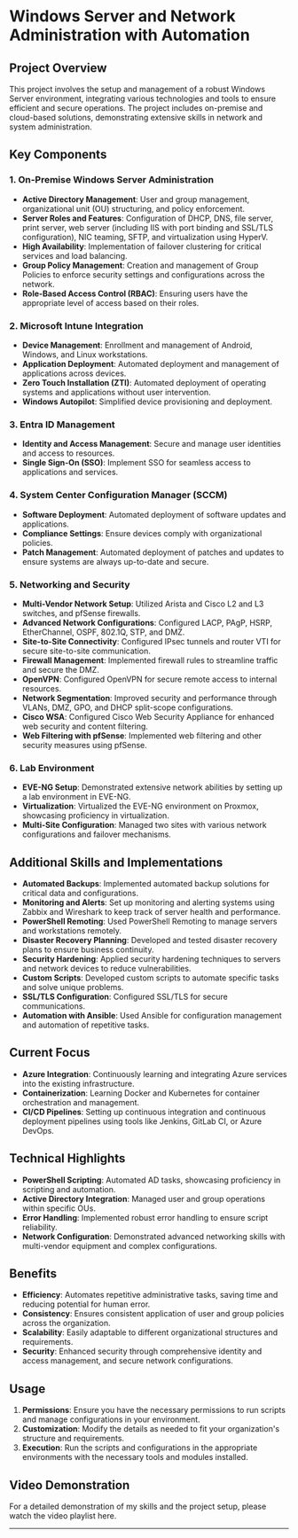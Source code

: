 # Windows Server and Network Administration with Automation

## Project Overview

This project involves the setup and management of a robust Windows Server environment, integrating various technologies and tools to ensure efficient and secure operations. The project includes on-premise and cloud-based solutions, demonstrating extensive skills in network and system administration.

## Key Components

### 1. On-Premise Windows Server Administration
- **Active Directory Management**: User and group management, organizational unit (OU) structuring, and policy enforcement.
- **Server Roles and Features**: Configuration of DHCP, DNS, file server, print server, web server (including IIS with port binding and SSL/TLS configuration), NIC teaming, SFTP, and virtualization using HyperV.
- **High Availability**: Implementation of failover clustering for critical services and load balancing.
- **Group Policy Management**: Creation and management of Group Policies to enforce security settings and configurations across the network.
- **Role-Based Access Control (RBAC)**: Ensuring users have the appropriate level of access based on their roles.

### 2. Microsoft Intune Integration
- **Device Management**: Enrollment and management of Android, Windows, and Linux workstations.
- **Application Deployment**: Automated deployment and management of applications across devices.
- **Zero Touch Installation (ZTI)**: Automated deployment of operating systems and applications without user intervention.
- **Windows Autopilot**: Simplified device provisioning and deployment.

### 3. Entra ID Management
- **Identity and Access Management**: Secure and manage user identities and access to resources.
- **Single Sign-On (SSO)**: Implement SSO for seamless access to applications and services.

### 4. System Center Configuration Manager (SCCM)
- **Software Deployment**: Automated deployment of software updates and applications.
- **Compliance Settings**: Ensure devices comply with organizational policies.
- **Patch Management**: Automated deployment of patches and updates to ensure systems are always up-to-date and secure.

### 5. Networking and Security
- **Multi-Vendor Network Setup**: Utilized Arista and Cisco L2 and L3 switches, and pfSense firewalls.
- **Advanced Network Configurations**: Configured LACP, PAgP, HSRP, EtherChannel, OSPF, 802.1Q, STP, and DMZ.
- **Site-to-Site Connectivity**: Configured IPsec tunnels and router VTI for secure site-to-site communication.
- **Firewall Management**: Implemented firewall rules to streamline traffic and secure the DMZ.
- **OpenVPN**: Configured OpenVPN for secure remote access to internal resources.
- **Network Segmentation**: Improved security and performance through VLANs, DMZ, GPO, and DHCP split-scope configurations.
- **Cisco WSA**: Configured Cisco Web Security Appliance for enhanced web security and content filtering.
- **Web Filtering with pfSense**: Implemented web filtering and other security measures using pfSense.

### 6. Lab Environment
- **EVE-NG Setup**: Demonstrated extensive network abilities by setting up a lab environment in EVE-NG.
- **Virtualization**: Virtualized the EVE-NG environment on Proxmox, showcasing proficiency in virtualization.
- **Multi-Site Configuration**: Managed two sites with various network configurations and failover mechanisms.

## Additional Skills and Implementations
- **Automated Backups**: Implemented automated backup solutions for critical data and configurations.
- **Monitoring and Alerts**: Set up monitoring and alerting systems using Zabbix and Wireshark to keep track of server health and performance.
- **PowerShell Remoting**: Used PowerShell Remoting to manage servers and workstations remotely.
- **Disaster Recovery Planning**: Developed and tested disaster recovery plans to ensure business continuity.
- **Security Hardening**: Applied security hardening techniques to servers and network devices to reduce vulnerabilities.
- **Custom Scripts**: Developed custom scripts to automate specific tasks and solve unique problems.
- **SSL/TLS Configuration**: Configured SSL/TLS for secure communications.
- **Automation with Ansible**: Used Ansible for configuration management and automation of repetitive tasks.

## Current Focus
- **Azure Integration**: Continuously learning and integrating Azure services into the existing infrastructure.
- **Containerization**: Learning Docker and Kubernetes for container orchestration and management.
- **CI/CD Pipelines**: Setting up continuous integration and continuous deployment pipelines using tools like Jenkins, GitLab CI, or Azure DevOps.

## Technical Highlights
- **PowerShell Scripting**: Automated AD tasks, showcasing proficiency in scripting and automation.
- **Active Directory Integration**: Managed user and group operations within specific OUs.
- **Error Handling**: Implemented robust error handling to ensure script reliability.
- **Network Configuration**: Demonstrated advanced networking skills with multi-vendor equipment and complex configurations.

## Benefits
- **Efficiency**: Automates repetitive administrative tasks, saving time and reducing potential for human error.
- **Consistency**: Ensures consistent application of user and group policies across the organization.
- **Scalability**: Easily adaptable to different organizational structures and requirements.
- **Security**: Enhanced security through comprehensive identity and access management, and secure network configurations.

## Usage
1. **Permissions**: Ensure you have the necessary permissions to run scripts and manage configurations in your environment.
2. **Customization**: Modify the details as needed to fit your organization's structure and requirements.
3. **Execution**: Run the scripts and configurations in the appropriate environments with the necessary tools and modules installed.

## Video Demonstration
For a detailed demonstration of my skills and the project setup, please watch the video playlist here.

---
